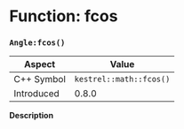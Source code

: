 
# Function: fcos
### `Angle:fcos()`

| Aspect | Value |
| --- | --- |
| C++ Symbol | `kestrel::math::fcos()` |
| Introduced | 0.8.0 |

**Description**


